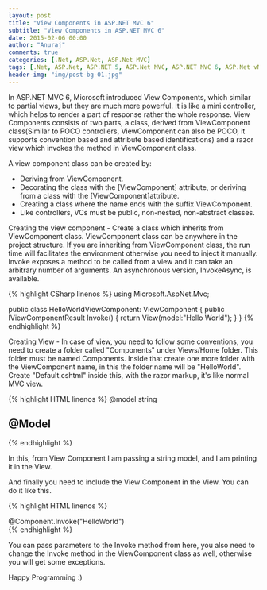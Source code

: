 ```yaml
---
layout: post
title: "View Components in ASP.NET MVC 6"
subtitle: "View Components in ASP.NET MVC 6"
date: 2015-02-06 00:00
author: "Anuraj"
comments: true
categories: [.Net, ASP.Net, ASP.Net MVC]
tags: [.Net, ASP.Net, ASP.NET 5, ASP.Net MVC, ASP.NET MVC 6, ASP.Net vNext, ViewComponent]
header-img: "img/post-bg-01.jpg"
---
```

In ASP.NET MVC 6, Microsoft introduced View Components, which similar to partial views, but they are much more powerful. It is like a mini controller, which helps to render a part of response rather the whole response. View Components consists of two parts, a class, derived from ViewComponent class(Similar to POCO controllers, ViewComponent can also be POCO, it supports convention based and attribute based identifications) and a razor view which invokes the method in ViewComponent class. 

A view component class can be created by:


*   Deriving from ViewComponent.
*   Decorating the class with the [ViewComponent] attribute, or deriving from a class with the [ViewComponent]attribute.
*   Creating a class where the name ends with the suffix ViewComponent.
*   Like controllers, VCs must be public, non-nested, non-abstract classes.

Creating the view component - Create a class which inherits from ViewComponent class. ViewComponent class can be anywhere in the project structure. If you are inheriting from ViewComponent class, the run time will facilitates the environment otherwise you need to inject it manually. Invoke exposes a method to be called from a view and it can take an arbitrary number of arguments. An asynchronous version, InvokeAsync, is available. 

{% highlight CSharp linenos %}
using Microsoft.AspNet.Mvc;

public class HelloWorldViewComponent: ViewComponent
{
	public IViewComponentResult Invoke()
	{
		return View(model:"Hello World");
	}
}
{% endhighlight %}

Creating View - In case of view, you need to follow some conventions, you need to create a folder called "Components" under Views/Home folder. This folder must be named Components. Inside that create one more folder with the ViewComponent name, in this the folder name will be "HelloWorld". Create "Default.cshtml" inside this, with the razor markup, it's like normal MVC view.

{% highlight HTML linenos %}
@model string



## @Model


{% endhighlight %}

In this, from View Component I am passing a string model, and I am printing it in the View.

And finally you need to include the View Component in the View. You can do it like this.

{% highlight HTML linenos %}
<div>
@Component.Invoke("HelloWorld") 
</div>
{% endhighlight %}

You can pass parameters to the Invoke method from here, you also need to change the Invoke method in the ViewComponent class as well, otherwise you will get some exceptions.

Happy Programming :)
